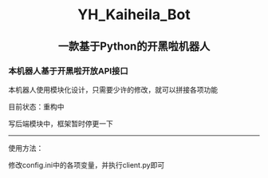 # <h1><center>YH_Kaiheila_Bot</center></h1>

<h2><center>一款基于Python的开黑啦机器人</center></h2>

### 本机器人基于开黑啦开放API接口

本机器人使用模块化设计，只需要少许的修改，就可以拼接各项功能

目前状态：重构中

写后端模块中，框架暂时停更一下

------

使用方法：

修改config.ini中的各项变量，并执行client.py即可
